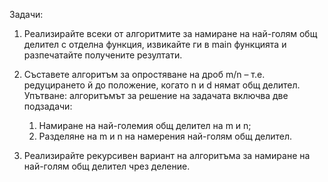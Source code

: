 Задачи:
  1. Реализирайте всеки от алгоритмите за намиране на най-голям общ делител с
  отделна функция, извикайте ги в main функцията и разпечатайте получените
  резултати.
  
  2. Съставете алгоритъм за опростяване на дроб m/n – т.е. редуцирането й до
  положение, когато n и d нямат общ делител.
  Упътване: алгоритъмът за решение на задачата включва две подзадачи:
      1. Намиране на най-големия общ делител на m и n;
      2. Разделяне на m и n на намерения най-голям общ делител.
  
  3. Реализирайте рекурсивен вариант на алгоритъма за намиране на най-голям
  общ делител чрез деление.
